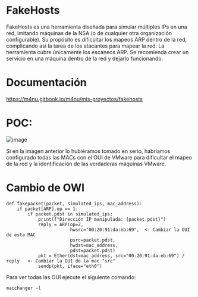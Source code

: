# FakeHosts

FakeHosts es una herramienta diseñada para simular múltiples IPs en una red, imitando máquinas de la NSA (o de cualquier otra organización configurable). Su propósito es dificultar los mapeos ARP dentro de la red, complicando así la tarea de los atacantes para mapear la red. La herramienta cubre únicamente los escaneos ARP. Se recomienda crear un servicio en una máquina dentro de la red y dejarlo funcionando.

# Documentación

https://m4nu.gitbook.io/m4nu/mis-proyectos/fakehosts

# POC:

![image](https://github.com/M4nuTCP/FakeHosts/assets/96147300/d48b2f82-7dca-4019-bbcf-c25ef3ccd436)

Si en la imagen anterior lo hubiéramos tomado en serio, habríamos configurado todas las MACs con el OUI de VMware para dificultar el mapeo de la red y la identificación de las verdaderas máquinas VMware.

# Cambio de OWI

```
def fakepacket(packet, simulated_ips, mac_address):
    if packet[ARP].op == 1: 
        if packet.pdst in simulated_ips:
            print(f"Dirección IP manipulada: {packet.pdst}")
            reply = ARP(op=2,
                        hwsrc="00:20:91:da:eb:69",  <- Cambiar la OUI de esta MAC
                        psrc=packet.pdst,  
                        hwdst=mac_address, 
                        pdst=packet.pdst)  
            pkt = Ether(dst=mac_address, src="00:20:91:da:eb:69") / reply   <- Cambiar la OUI de la mac "src"
            sendp(pkt, iface="eth0")
```

Para ver todas las OUI ejecute el siguiente comando:

```
macchanger -l
``` 
